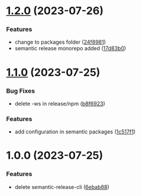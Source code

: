 # [1.2.0](https://github.com/vegueta01/colors-library-test/compare/v1.1.0...v1.2.0) (2023-07-26)


### Features

* change to packages folder ([24f8981](https://github.com/vegueta01/colors-library-test/commit/24f8981ac554e8d0dfb081bef346cfd5e81bc211))
* semantic release monorepo added ([17d83b0](https://github.com/vegueta01/colors-library-test/commit/17d83b0fe1acc4bcea31f3483a8b36a0d275b0dd))

# [1.1.0](https://github.com/vegueta01/colors-library-test/compare/v1.0.0...v1.1.0) (2023-07-25)


### Bug Fixes

* delete -ws in release/npm ([b8f6923](https://github.com/vegueta01/colors-library-test/commit/b8f692397d32d54bf717a370bc89cf8bf57a86fa))


### Features

* add configuration in semantic packages ([1c517f1](https://github.com/vegueta01/colors-library-test/commit/1c517f1eee7308b5f179f41fcba2d5f849674d5d))

# 1.0.0 (2023-07-25)


### Features

* delete semantic-release-cli ([6ebab88](https://github.com/vegueta01/colors-library-test/commit/6ebab88a5822fcff664ffef0e4069401295328ed))
